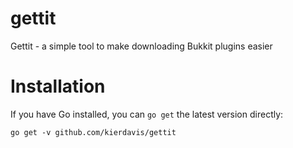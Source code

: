 gettit
======

Gettit - a simple tool to make downloading Bukkit plugins easier

# Installation

If you have Go installed, you can `go get` the latest version directly:

    go get -v github.com/kierdavis/gettit
